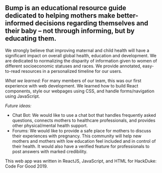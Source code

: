 ## Bump is an educational resource guide dedicated to helping mothers make better-informed decisions regarding themselves and their baby – not through informing, but by educating them. 

We strongly believe that improving maternal and child health will have a significant impact on overall global health, education and development. We are dedicated to normalizing the disparity of information given to women of different socioeconomic statuses and races. We provide annotated, easy-to-read resources in a personalized timeline for our users. 

_What we learned:_
For many members of our team, this was our first experience with web development. We learned how to build React components, style our webpages using CSS, and handle forms/navigation using JavaScript. 

_Future ideas:_
* Chat Bot: We would like to use a chat bot that handles frequently asked questions, connects mothers to healthcare professionals, and provides other physical/mental health support. 
* Forums: We would like to provide a safe place for mothers to discuss their experiences with pregnancy. This community will help new mothers and mothers with low education feel included and in control of their health. It would also have a verified feature for professionals to post answers with marked credibility.

This web app was written in ReactJS, JavaScript, and HTML for HackDuke: Code For Good 2019. 

